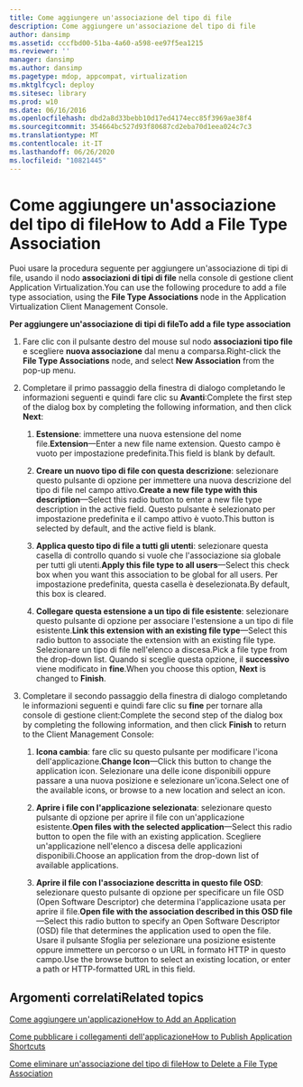 ```yaml
---
title: Come aggiungere un'associazione del tipo di file
description: Come aggiungere un'associazione del tipo di file
author: dansimp
ms.assetid: cccfbd00-51ba-4a60-a598-ee97f5ea1215
ms.reviewer: ''
manager: dansimp
ms.author: dansimp
ms.pagetype: mdop, appcompat, virtualization
ms.mktglfcycl: deploy
ms.sitesec: library
ms.prod: w10
ms.date: 06/16/2016
ms.openlocfilehash: dbd2a8d33bebb10d17ed4174ecc85f3969ae38f4
ms.sourcegitcommit: 354664bc527d93f80687cd2eba70d1eea024c7c3
ms.translationtype: MT
ms.contentlocale: it-IT
ms.lasthandoff: 06/26/2020
ms.locfileid: "10821445"
---
```

# <span data-ttu-id="c50d0-103">Come aggiungere un'associazione del tipo di file</span><span class="sxs-lookup"><span data-stu-id="c50d0-103">How to Add a File Type Association</span></span>


<span data-ttu-id="c50d0-104">Puoi usare la procedura seguente per aggiungere un'associazione di tipi di file, usando il nodo **associazioni di tipi di file** nella console di gestione client Application Virtualization.</span><span class="sxs-lookup"><span data-stu-id="c50d0-104">You can use the following procedure to add a file type association, using the **File Type Associations** node in the Application Virtualization Client Management Console.</span></span>

**<span data-ttu-id="c50d0-105">Per aggiungere un'associazione di tipi di file</span><span class="sxs-lookup"><span data-stu-id="c50d0-105">To add a file type association</span></span>**

1.  <span data-ttu-id="c50d0-106">Fare clic con il pulsante destro del mouse sul nodo **associazioni tipo file** e scegliere **nuova associazione** dal menu a comparsa.</span><span class="sxs-lookup"><span data-stu-id="c50d0-106">Right-click the **File Type Associations** node, and select **New Association** from the pop-up menu.</span></span>

2.  <span data-ttu-id="c50d0-107">Completare il primo passaggio della finestra di dialogo completando le informazioni seguenti e quindi fare clic su **Avanti**:</span><span class="sxs-lookup"><span data-stu-id="c50d0-107">Complete the first step of the dialog box by completing the following information, and then click **Next**:</span></span>

    1.  <span data-ttu-id="c50d0-108">**Estensione**: immettere una nuova estensione del nome file.</span><span class="sxs-lookup"><span data-stu-id="c50d0-108">**Extension**—Enter a new file name extension.</span></span> <span data-ttu-id="c50d0-109">Questo campo è vuoto per impostazione predefinita.</span><span class="sxs-lookup"><span data-stu-id="c50d0-109">This field is blank by default.</span></span>

    2.  <span data-ttu-id="c50d0-110">**Creare un nuovo tipo di file con questa descrizione**: selezionare questo pulsante di opzione per immettere una nuova descrizione del tipo di file nel campo attivo.</span><span class="sxs-lookup"><span data-stu-id="c50d0-110">**Create a new file type with this description**—Select this radio button to enter a new file type description in the active field.</span></span> <span data-ttu-id="c50d0-111">Questo pulsante è selezionato per impostazione predefinita e il campo attivo è vuoto.</span><span class="sxs-lookup"><span data-stu-id="c50d0-111">This button is selected by default, and the active field is blank.</span></span>

    3.  <span data-ttu-id="c50d0-112">**Applica questo tipo di file a tutti gli utenti**: selezionare questa casella di controllo quando si vuole che l'associazione sia globale per tutti gli utenti.</span><span class="sxs-lookup"><span data-stu-id="c50d0-112">**Apply this file type to all users**—Select this check box when you want this association to be global for all users.</span></span> <span data-ttu-id="c50d0-113">Per impostazione predefinita, questa casella è deselezionata.</span><span class="sxs-lookup"><span data-stu-id="c50d0-113">By default, this box is cleared.</span></span>

    4.  <span data-ttu-id="c50d0-114">**Collegare questa estensione a un tipo di file esistente**: selezionare questo pulsante di opzione per associare l'estensione a un tipo di file esistente.</span><span class="sxs-lookup"><span data-stu-id="c50d0-114">**Link this extension with an existing file type**—Select this radio button to associate the extension with an existing file type.</span></span> <span data-ttu-id="c50d0-115">Selezionare un tipo di file nell'elenco a discesa.</span><span class="sxs-lookup"><span data-stu-id="c50d0-115">Pick a file type from the drop-down list.</span></span> <span data-ttu-id="c50d0-116">Quando si sceglie questa opzione, il **successivo** viene modificato in **fine**.</span><span class="sxs-lookup"><span data-stu-id="c50d0-116">When you choose this option, **Next** is changed to **Finish**.</span></span>

3.  <span data-ttu-id="c50d0-117">Completare il secondo passaggio della finestra di dialogo completando le informazioni seguenti e quindi fare clic su **fine** per tornare alla console di gestione client:</span><span class="sxs-lookup"><span data-stu-id="c50d0-117">Complete the second step of the dialog box by completing the following information, and then click **Finish** to return to the Client Management Console:</span></span>

    1.  <span data-ttu-id="c50d0-118">**Icona cambia**: fare clic su questo pulsante per modificare l'icona dell'applicazione.</span><span class="sxs-lookup"><span data-stu-id="c50d0-118">**Change Icon**—Click this button to change the application icon.</span></span> <span data-ttu-id="c50d0-119">Selezionare una delle icone disponibili oppure passare a una nuova posizione e selezionare un'icona.</span><span class="sxs-lookup"><span data-stu-id="c50d0-119">Select one of the available icons, or browse to a new location and select an icon.</span></span>

    2.  <span data-ttu-id="c50d0-120">**Aprire i file con l'applicazione selezionata**: selezionare questo pulsante di opzione per aprire il file con un'applicazione esistente.</span><span class="sxs-lookup"><span data-stu-id="c50d0-120">**Open files with the selected application**—Select this radio button to open the file with an existing application.</span></span> <span data-ttu-id="c50d0-121">Scegliere un'applicazione nell'elenco a discesa delle applicazioni disponibili.</span><span class="sxs-lookup"><span data-stu-id="c50d0-121">Choose an application from the drop-down list of available applications.</span></span>

    3.  <span data-ttu-id="c50d0-122">**Aprire il file con l'associazione descritta in questo file OSD**: selezionare questo pulsante di opzione per specificare un file OSD (Open Software Descriptor) che determina l'applicazione usata per aprire il file.</span><span class="sxs-lookup"><span data-stu-id="c50d0-122">**Open file with the association described in this OSD file**—Select this radio button to specify an Open Software Descriptor (OSD) file that determines the application used to open the file.</span></span> <span data-ttu-id="c50d0-123">Usare il pulsante Sfoglia per selezionare una posizione esistente oppure immettere un percorso o un URL in formato HTTP in questo campo.</span><span class="sxs-lookup"><span data-stu-id="c50d0-123">Use the browse button to select an existing location, or enter a path or HTTP-formatted URL in this field.</span></span>

## <span data-ttu-id="c50d0-124">Argomenti correlati</span><span class="sxs-lookup"><span data-stu-id="c50d0-124">Related topics</span></span>


[<span data-ttu-id="c50d0-125">Come aggiungere un'applicazione</span><span class="sxs-lookup"><span data-stu-id="c50d0-125">How to Add an Application</span></span>](how-to-add-an-application.md)

[<span data-ttu-id="c50d0-126">Come pubblicare i collegamenti dell'applicazione</span><span class="sxs-lookup"><span data-stu-id="c50d0-126">How to Publish Application Shortcuts</span></span>](how-to-publish-application-shortcuts.md)

[<span data-ttu-id="c50d0-127">Come eliminare un'associazione del tipo di file</span><span class="sxs-lookup"><span data-stu-id="c50d0-127">How to Delete a File Type Association</span></span>](how-to-delete-a-file-type-association.md)

 

 





